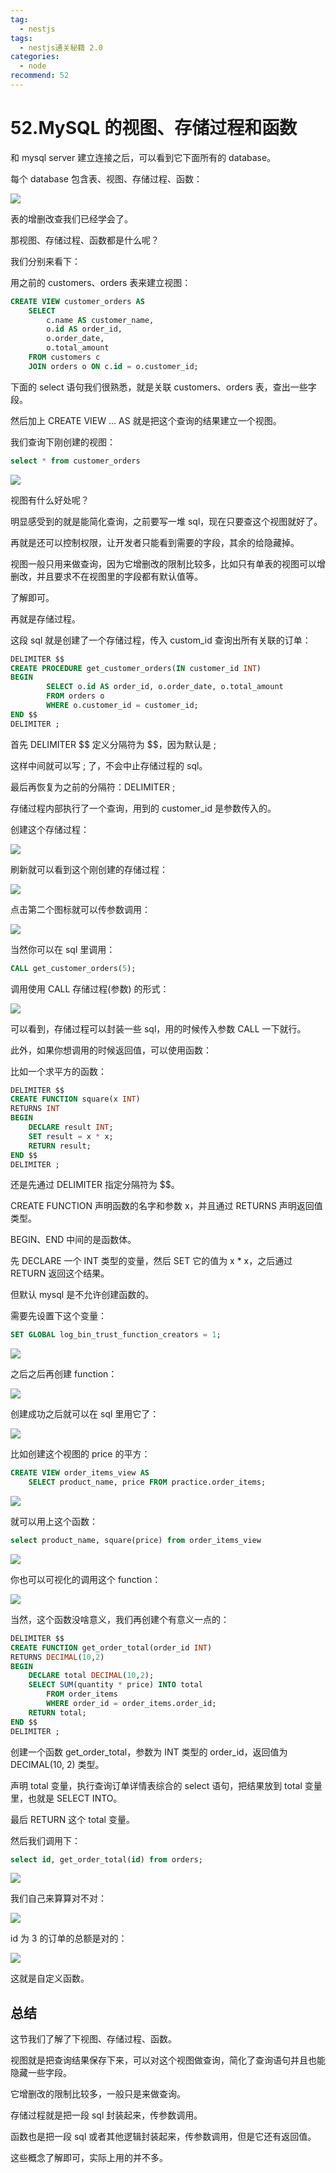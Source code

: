 ```yaml
---
tag:
  - nestjs
tags:
  - nestjs通关秘籍 2.0
categories:
  - node
recommend: 52
---
```


# 52.MySQL 的视图、存储过程和函数

和 mysql server 建立连接之后，可以看到它下面所有的 database。

每个 database 包含表、视图、存储过程、函数：

![](/nestjsCheats/image-1502.jpg)

表的增删改查我们已经学会了。

那视图、存储过程、函数都是什么呢？

我们分别来看下：

用之前的 customers、orders 表来建立视图：

```sql
CREATE VIEW customer_orders AS
    SELECT
        c.name AS customer_name,
        o.id AS order_id,
        o.order_date,
        o.total_amount
    FROM customers c
    JOIN orders o ON c.id = o.customer_id;
```

下面的 select 语句我们很熟悉，就是关联 customers、orders 表，查出一些字段。

然后加上 CREATE VIEW ... AS 就是把这个查询的结果建立一个视图。

我们查询下刚创建的视图：

```sql
select * from customer_orders
```

![](/nestjsCheats/image-1503.jpg)

视图有什么好处呢？

明显感受到的就是能简化查询，之前要写一堆 sql，现在只要查这个视图就好了。

再就是还可以控制权限，让开发者只能看到需要的字段，其余的给隐藏掉。

视图一般只用来做查询，因为它增删改的限制比较多，比如只有单表的视图可以增删改，并且要求不在视图里的字段都有默认值等。

了解即可。

再就是存储过程。

这段 sql 就是创建了一个存储过程，传入 custom_id 查询出所有关联的订单：

```sql
DELIMITER $$
CREATE PROCEDURE get_customer_orders(IN customer_id INT)
BEGIN
        SELECT o.id AS order_id, o.order_date, o.total_amount
        FROM orders o
		WHERE o.customer_id = customer_id;
END $$
DELIMITER ;
```

首先 DELIMITER \$\$ 定义分隔符为 \$\$，因为默认是 ;

这样中间就可以写 ; 了，不会中止存储过程的 sql。

最后再恢复为之前的分隔符：DELIMITER ;

存储过程内部执行了一个查询，用到的 customer_id 是参数传入的。

创建这个存储过程：

![](/nestjsCheats/image-1504.jpg)

刷新就可以看到这个刚创建的存储过程：

![](/nestjsCheats/image-1505.jpg)

点击第二个图标就可以传参数调用：

![](/nestjsCheats/image-1506.jpg)

当然你可以在 sql 里调用：

```sql
CALL get_customer_orders(5);
```

调用使用 CALL 存储过程(参数) 的形式：

![](/nestjsCheats/image-1507.jpg)

可以看到，存储过程可以封装一些 sql，用的时候传入参数 CALL 一下就行。

此外，如果你想调用的时候返回值，可以使用函数：

比如一个求平方的函数：

```sql
DELIMITER $$
CREATE FUNCTION square(x INT)
RETURNS INT
BEGIN
    DECLARE result INT;
    SET result = x * x;
    RETURN result;
END $$
DELIMITER ;
```

还是先通过 DELIMITER 指定分隔符为 \$\$。

CREATE FUNCTION 声明函数的名字和参数 x，并且通过 RETURNS 声明返回值类型。

BEGIN、END 中间的是函数体。

先 DECLARE 一个 INT 类型的变量，然后 SET 它的值为 x \* x，之后通过 RETURN 返回这个结果。

但默认 mysql 是不允许创建函数的。

需要先设置下这个变量：

```sql
SET GLOBAL log_bin_trust_function_creators = 1;
```

![](/nestjsCheats/image-1508.jpg)

之后之后再创建 function：

![](/nestjsCheats/image-1509.jpg)

创建成功之后就可以在 sql 里用它了：

![](/nestjsCheats/image-1510.jpg)

比如创建这个视图的 price 的平方：

```sql
CREATE VIEW order_items_view AS
    SELECT product_name, price FROM practice.order_items;
```

![](/nestjsCheats/image-1511.jpg)

就可以用上这个函数：

```sql
select product_name, square(price) from order_items_view
```

![](/nestjsCheats/image-1512.jpg)

你也可以可视化的调用这个 function：

![](/nestjsCheats/image-1513.jpg)

当然，这个函数没啥意义，我们再创建个有意义一点的：

```sql
DELIMITER $$
CREATE FUNCTION get_order_total(order_id INT)
RETURNS DECIMAL(10,2)
BEGIN
	DECLARE total DECIMAL(10,2);
	SELECT SUM(quantity * price) INTO total
		FROM order_items
		WHERE order_id = order_items.order_id;
	RETURN total;
END $$
DELIMITER ;
```

创建一个函数 get_order_total，参数为 INT 类型的 order_id，返回值为 DECIMAL(10, 2) 类型。

声明 total 变量，执行查询订单详情表综合的 select 语句，把结果放到 total 变量里，也就是 SELECT INTO。

最后 RETURN 这个 total 变量。

然后我们调用下：

```sql
select id, get_order_total(id) from orders;
```

![](/nestjsCheats/image-1514.jpg)

我们自己来算算对不对：

![](/nestjsCheats/image-1515.jpg)

id 为 3 的订单的总额是对的：

![](/nestjsCheats/image-1516.jpg)

这就是自定义函数。

## 总结

这节我们了解了下视图、存储过程、函数。

视图就是把查询结果保存下来，可以对这个视图做查询，简化了查询语句并且也能隐藏一些字段。

它增删改的限制比较多，一般只是来做查询。

存储过程就是把一段 sql 封装起来，传参数调用。

函数也是把一段 sql 或者其他逻辑封装起来，传参数调用，但是它还有返回值。

这些概念了解即可，实际上用的并不多。
